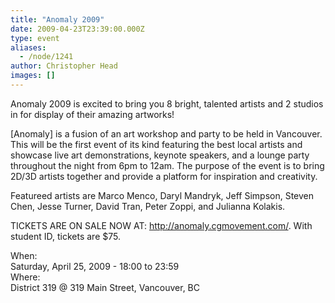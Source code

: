 ```yaml
---
title: "Anomaly 2009"
date: 2009-04-23T23:39:00.000Z
type: event
aliases:
  - /node/1241
author: Christopher Head
images: []
---
```


<div class="field field-name-body field-type-text-with-summary field-label-hidden"><div class="field-items"><div class="field-item even"><p>Anomaly 2009 is excited to bring you 8 bright, talented artists and 2 studios in for display of their amazing artworks!</p>
<p>[Anomaly] is a fusion of an art workshop and party to be held in Vancouver. This will be the first event of its kind featuring the best local artists and showcase live art demonstrations, keynote speakers, and a lounge party throughout the night from 6pm to 12am. The purpose of the event is to bring 2D/3D artists together and provide a platform for inspiration and creativity.</p>
<p>Featureed artists are Marco Menco, Daryl Mandryk, Jeff Simpson, Steven Chen, Jesse Turner, David Tran, Peter Zoppi, and Julianna Kolakis.</p>
<p>TICKETS ARE ON SALE NOW AT: <a href="http://anomaly.cgmovement.com/">http://anomaly.cgmovement.com/</a>. With student ID, tickets are $75.</p>
</div></div></div><div class="field field-name-field-dates field-type-datetime field-label-above"><div class="field-label">When:&#xA0;</div><div class="field-items"><div class="field-item even"><span class="date-display-single">Saturday, April 25, 2009 - <span class="date-display-range"><span class="date-display-start">18:00</span> to <span class="date-display-end">23:59</span></span></span></div></div></div><div class="field field-name-field-location field-type-text field-label-above"><div class="field-label">Where:&#xA0;</div><div class="field-items"><div class="field-item even">District 319 @ 319 Main Street, Vancouver, BC</div></div></div>    <footer>
          </footer>